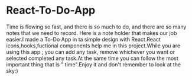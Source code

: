 # React-To-Do-App
Time is flowing so fast, and there is so much to do, and there are so many notes that we need to record. Here is a note holder that makes our job easier.I made a To-Do App  in ta simple design with React.React icons,hooks,fuctional components help me in this project.While you are using this app ; you can add any task, remove whichever you want or selected completed any task.At the same time you can follow the most important thing that is " time".Enjoy it and don't remember to look at the sky:)
